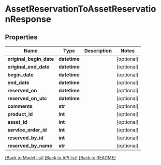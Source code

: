 # AssetReservationToAssetReservationResponse

## Properties
Name | Type | Description | Notes
------------ | ------------- | ------------- | -------------
**original_begin_date** | **datetime** |  | [optional] 
**original_end_date** | **datetime** |  | [optional] 
**begin_date** | **datetime** |  | [optional] 
**end_date** | **datetime** |  | [optional] 
**reserved_on** | **datetime** |  | [optional] 
**reserved_on_utc** | **datetime** |  | [optional] 
**comments** | **str** |  | [optional] 
**product_id** | **int** |  | [optional] 
**asset_id** | **int** |  | [optional] 
**service_order_id** | **int** |  | [optional] 
**reserved_by_id** | **int** |  | [optional] 
**reserved_by_name** | **str** |  | [optional] 

[[Back to Model list]](../README.md#documentation-for-models) [[Back to API list]](../README.md#documentation-for-api-endpoints) [[Back to README]](../README.md)


